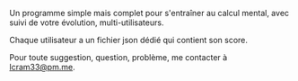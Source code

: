 Un programme simple mais complet pour s'entraîner au calcul mental, avec suivi de votre évolution, multi-utilisateurs.

Chaque utilisateur a un fichier json dédié qui contient son score.

Pour toute suggestion, question, problème, me contacter à lcram33@pm.me.
